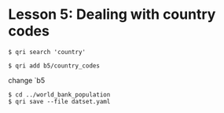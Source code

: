 # Lesson 5: Dealing with country codes

```
$ qri search 'country'
```

```
$ qri add b5/country_codes
```
change `b5

```
$ cd ../world_bank_population
$ qri save --file datset.yaml
```